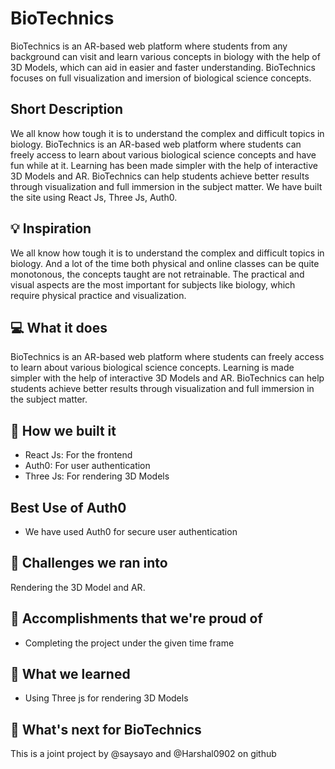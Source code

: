 # BioTechnics

BioTechnics is an AR-based web platform where students from any background can visit and learn various concepts in biology with the help of 3D Models, which can aid in easier and faster understanding. BioTechnics focuses on full visualization and imersion of biological science concepts.

## Short Description

We all know how tough it is to understand the complex and difficult topics in biology. BioTechnics is an AR-based web platform where students can freely access to learn about various biological science concepts and have fun while at it. Learning has been made simpler with the help of interactive 3D Models and AR. BioTechnics can help students achieve better results through visualization and full immersion in the subject matter. We have built the site using React Js, Three Js, Auth0.

## 💡 Inspiration

We all know how tough it is to understand the complex and difficult topics in biology. And a lot of the time both physical and online classes can be quite monotonous, the concepts taught are not retrainable. The practical and visual aspects are the most important for subjects like biology, which require physical practice and visualization.

## 💻 What it does

BioTechnics is an AR-based web platform where students can freely access to learn about various biological science concepts. Learning is made simpler with the help of interactive 3D Models and AR. BioTechnics can help students achieve better results through visualization and full immersion in the subject matter.

## 🔨 How we built it

- React Js: For the frontend
- Auth0: For user authentication
- Three Js: For rendering 3D Models

## Best Use of Auth0

- We have used Auth0 for secure user authentication

## 🧠 Challenges we ran into

Rendering the 3D Model and AR.

## 🏅 Accomplishments that we're proud of

- Completing the project under the given time frame

## 📖 What we learned

- Using Three js for rendering 3D Models

## 🚀 What's next for BioTechnics

This is a joint project by @saysayo and @Harshal0902 on github
